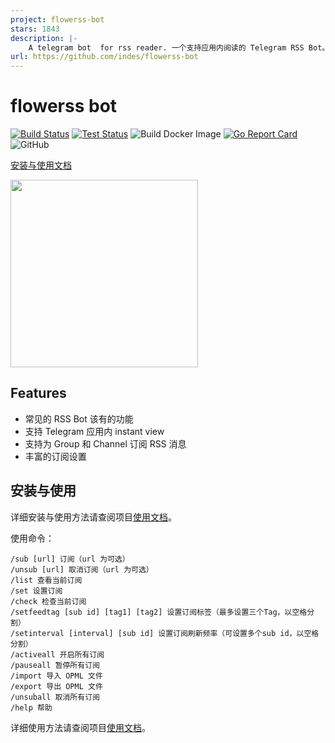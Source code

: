```yaml
---
project: flowerss-bot
stars: 1843
description: |-
    A telegram bot  for rss reader. 一个支持应用内阅读的 Telegram RSS Bot。
url: https://github.com/indes/flowerss-bot
---
```


# flowerss bot

[![Build Status](https://github.com/indes/flowerss-bot/workflows/Release/badge.svg)](https://github.com/indes/flowerss-bot/actions?query=workflow%3ARelease)
[![Test Status](https://github.com/indes/flowerss-bot/workflows/Test/badge.svg)](https://github.com/indes/flowerss-bot/actions?query=workflow%3ATest)
![Build Docker Image](https://github.com/indes/flowerss-bot/workflows/Build%20Docker%20Image/badge.svg)
[![Go Report Card](https://goreportcard.com/badge/github.com/indes/flowerss-bot)](https://goreportcard.com/report/github.com/indes/flowerss-bot)
![GitHub](https://img.shields.io/github/license/indes/flowerss-bot.svg)

[安装与使用文档](https://flowerss-bot.now.sh/)  

<img src="https://github.com/rssflow/img/raw/master/images/rssflow_demo.gif" width = "300"/>

## Features

- 常见的 RSS Bot 该有的功能
- 支持 Telegram 应用内 instant view
- 支持为 Group 和 Channel 订阅 RSS 消息
- 丰富的订阅设置

## 安装与使用

详细安装与使用方法请查阅项目[使用文档](https://flowerss-bot.now.sh/)。  

使用命令：

```
/sub [url] 订阅（url 为可选）
/unsub [url] 取消订阅（url 为可选）
/list 查看当前订阅
/set 设置订阅
/check 检查当前订阅
/setfeedtag [sub id] [tag1] [tag2] 设置订阅标签（最多设置三个Tag，以空格分割）
/setinterval [interval] [sub id] 设置订阅刷新频率（可设置多个sub id，以空格分割）
/activeall 开启所有订阅
/pauseall 暂停所有订阅
/import 导入 OPML 文件
/export 导出 OPML 文件
/unsuball 取消所有订阅
/help 帮助
```
详细使用方法请查阅项目[使用文档](https://flowerss-bot.now.sh/#/usage)。 

